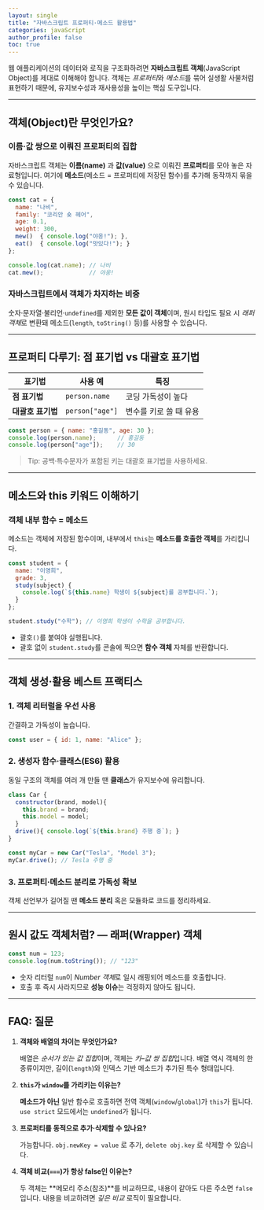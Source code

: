 ```yaml
---
layout: single
title: "자바스크립트 프로퍼티·메소드 활용법"
categories: javaScript
author_profile: false
toc: true
---
```


웹 애플리케이션의 데이터와 로직을 구조화하려면 **자바스크립트 객체**(JavaScript Object)를 제대로 이해해야 합니다. 객체는 *프로퍼티*와 *메소드*를 묶어 실생활 사물처럼 표현하기 때문에, 유지보수성과 재사용성을 높이는 핵심 도구입니다.

------

## 객체(Object)란 무엇인가요?

### 이름·값 쌍으로 이뤄진 프로퍼티의 집합

자바스크립트 객체는 **이름(name)** 과 **값(value)** 으로 이뤄진 **프로퍼티**를 모아 놓은 자료형입니다. 여기에 **메소드**(메소드 = 프로퍼티에 저장된 함수)를 추가해 동작까지 묶을 수 있습니다.

```jsx
const cat = {
  name: "나비",
  family: "코리안 숏 헤어",
  age: 0.1,
  weight: 300,
  mew()  { console.log("야옹!"); },
  eat()  { console.log("맛있다!"); }
};

console.log(cat.name); // 나비
cat.mew();             // 야옹!
```

### 자바스크립트에서 객체가 차지하는 비중

숫자·문자열·불리언·`undefined`를 제외한 **모든 값이 객체**이며, 원시 타입도 필요 시 *래퍼 객체*로 변환돼 메소드(`length`, `toString()` 등)를 사용할 수 있습니다.

------

## 프로퍼티 다루기: 점 표기법 vs 대괄호 표기법

| 표기법            | 사용 예         | 특징                   |
| ----------------- | --------------- | ---------------------- |
| **점 표기법**     | `person.name`   | 코딩 가독성이 높다     |
| **대괄호 표기법** | `person["age"]` | 변수를 키로 쓸 때 유용 |

```jsx
const person = { name: "홍길동", age: 30 };
console.log(person.name);      // 홍길동
console.log(person["age"]);    // 30
```

> Tip: 공백·특수문자가 포함된 키는 대괄호 표기법을 사용하세요.

------

## 메소드와 this 키워드 이해하기

### 객체 내부 함수 = 메소드

메소드는 객체에 저장된 함수이며, 내부에서 `this`는 **메소드를 호출한 객체**를 가리킵니다.

```jsx
const student = {
  name: "이영희",
  grade: 3,
  study(subject) {
    console.log(`${this.name} 학생이 ${subject}를 공부합니다.`);
  }
};

student.study("수학"); // 이영희 학생이 수학을 공부합니다.
```

- 괄호`()`를 붙여야 실행됩니다.
- 괄호 없이 `student.study`를 콘솔에 찍으면 **함수 객체** 자체를 반환합니다.

------

## 객체 생성·활용 베스트 프랙티스

### 1. 객체 리터럴을 우선 사용

간결하고 가독성이 높습니다.

```jsx
const user = { id: 1, name: "Alice" };
```

### 2. 생성자 함수·클래스(ES6) 활용

동일 구조의 객체를 여러 개 만들 땐 **클래스**가 유지보수에 유리합니다.

```jsx
class Car {
  constructor(brand, model){
    this.brand = brand;
    this.model = model;
  }
  drive(){ console.log(`${this.brand} 주행 중`); }
}

const myCar = new Car("Tesla", "Model 3");
myCar.drive(); // Tesla 주행 중
```

### 3. 프로퍼티·메소드 분리로 가독성 확보

객체 선언부가 길어질 땐 **메소드 분리** 혹은 모듈화로 코드를 정리하세요.

------

## 원시 값도 객체처럼? — 래퍼(Wrapper) 객체

```jsx
const num = 123;
console.log(num.toString()); // "123"
```

- 숫자 리터럴 `num`이 *Number 객체*로 일시 래핑되어 메소드를 호출합니다.
- 호출 후 즉시 사라지므로 **성능 이슈**는 걱정하지 않아도 됩니다.

------

## FAQ:  질문

1. **객체와 배열의 차이는 무엇인가요?**

   배열은 *순서가 있는 값 집합*이며, 객체는 *키–값 쌍 집합*입니다. 배열 역시 객체의 한 종류이지만, 길이(`length`)와 인덱스 기반 메소드가 추가된 특수 형태입니다.

2. **`this`가 `window`를 가리키는 이유는?**

   **메소드가 아닌** 일반 함수로 호출하면 전역 객체(`window`/`global`)가 `this`가 됩니다. `use strict` 모드에서는 `undefined`가 됩니다.

3. **프로퍼티를 동적으로 추가·삭제할 수 있나요?**

   가능합니다. `obj.newKey = value` 로 추가, `delete obj.key` 로 삭제할 수 있습니다.

4. **객체 비교(`===`)가 항상 false인 이유는?**

   두 객체는 **메모리 주소(참조)**를 비교하므로, 내용이 같아도 다른 주소면 `false`입니다. 내용을 비교하려면 *깊은 비교* 로직이 필요합니다.
